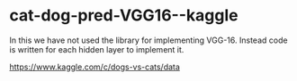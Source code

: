 # cat-dog-pred-VGG16--kaggle

In this we have not used the library for implementing VGG-16.
Instead code is written for each hidden layer to implement it.

https://www.kaggle.com/c/dogs-vs-cats/data
